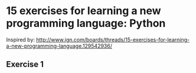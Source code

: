 
# 15 exercises for learning a new programming language: Python
Inspired by: http://www.ign.com/boards/threads/15-exercises-for-learning-a-new-programming-language.129542936/


## Exercise 1


